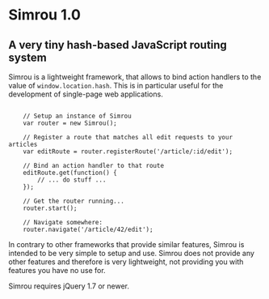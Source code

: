 Simrou 1.0
==========

A very tiny hash-based JavaScript routing system
------------------------------------------------

Simrou is a lightweight framework, that allows to bind action handlers to the value of <code>window.location.hash</code>.
This is in particular useful for the development of single-page web applications.

<pre><code>
	// Setup an instance of Simrou
	var router = new Simrou();
	
	// Register a route that matches all edit requests to your articles
	var editRoute = router.registerRoute('/article/:id/edit');
	
	// Bind an action handler to that route
	editRoute.get(function() {
		// ... do stuff ...
	});
	
	// Get the router running...
	router.start();
	
	// Navigate somewhere:
	router.navigate('/article/42/edit');
</code></pre>

In contrary to other frameworks that provide similar features, Simrou is intended to be very simple to setup and use. Simrou does not provide any other features and therefore is very lightweight, not providing you with features you have no use for.

Simrou requires jQuery 1.7 or newer.